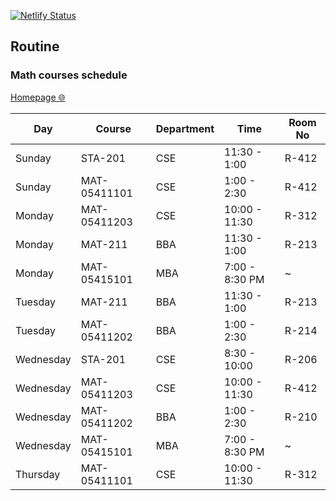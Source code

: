 [![Netlify Status](https://api.netlify.com/api/v1/badges/af7fee8a-23ef-4e1c-ad81-6754e0bc7060/deploy-status)](https://app.netlify.com/sites/rcgclasses/deploys)

## Routine
### Math courses schedule

[Homepage 🌐](https://rcgclasses.netlify.app/)


| Day       | Course         | Department | Time         | Room No |
|-----------|---------------|------------|--------------|---------|
| Sunday    | STA-201        | CSE        | 11:30 - 1:00 | R-412   |
| Sunday    | MAT-05411101   | CSE        | 1:00 - 2:30  | R-412   |
| Monday    | MAT-05411203   | CSE        | 10:00 - 11:30| R-312   |
| Monday    | MAT-211        | BBA        | 11:30 - 1:00 | R-213   |
| Monday    | MAT-05415101   | MBA        | 7:00 - 8:30 PM | ~     |
| Tuesday   | MAT-211        | BBA        | 11:30 - 1:00 | R-213   |
| Tuesday   | MAT-05411202   | BBA        | 1:00 - 2:30  | R-214   |
| Wednesday | STA-201        | CSE        | 8:30 - 10:00 | R-206   |
| Wednesday | MAT-05411203   | CSE        | 10:00 - 11:30| R-412   |
| Wednesday | MAT-05411202   | BBA        | 1:00 - 2:30  | R-210   |
| Wednesday | MAT-05415101   | MBA        | 7:00 - 8:30 PM | ~     |
| Thursday  | MAT-05411101   | CSE        | 10:00 - 11:30| R-312   |

